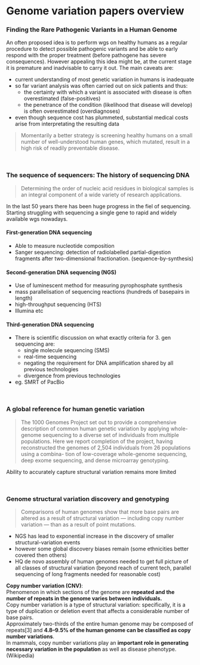 # Genome variation papers overview

### Finding the Rare Pathogenic Variants in a Human Genome
An often proposed idea is to perform wgs on healthy humans as a regular procedure to detect possible pathogenic variants and be able to early respond with the proper treatment 
(before pathogene has severe consequences). However appealing this idea might be, at the current stage it is premature and inadvisable to carry it out.
The main caveats are:
*  current understanding of most genetic variation in humans is inadequate
*  so far variant analysis was often carried out on sick patients and thus:
   *  the certainty with which a variant is associated with disease is often overestimated (false-positives)
   *  the penetrance of the condition (likelihood that disease will develop) is often overestimated (overdiagnoses)
* even though sequence cost has plummeted, substantial medical costs arise from interpretating the resulting data
  
> Momentarily a better strategy is screening healthy humans on a small number of well-understood human genes, which mutated, result in a high risk of readily preventable disease.

<br/>

### The sequence of sequencers: The history of sequencing DNA
> Determining the order of nucleic acid residues in biological samples is an integral component of a wide variety of research applications.  

In the last 50 years there has been huge progress in the fiel of sequencing. Starting struggling with sequencing a single gene to rapid and widely available wgs nowadays.  
#### First-generation DNA sequencing  
* Able to measure nucleotide composition
* Sanger sequencing:  detection of radiolabelled partial-digestion fragments after two-dimensional fractionation.  (sequence-by-synthesis)

#### Second-generation DNA sequencing (NGS)  
* Use of luminescent method for measuring pyrophosphate synthesis
* mass parallelisation of sequencing reactions (hundreds of basepairs in length)
* high-throughput sequencing (HTS)
* Illumina etc
#### Third-generation DNA sequencing  
* There is scientific discussion on what exactly criteria for 3. gen sequencing are:
  * single molecule sequencing (SMS)
  * real-time sequencing
  * negating the requirement for DNA amplification shared by all previous technologies
  * divergence from previous technologies
* eg. SMRT of PacBio

<br/>

### A global reference for human genetic variation
> The 1000 Genomes Project set out to provide a comprehensive description of common human genetic variation by
applying whole-genome sequencing to a diverse set of individuals from multiple populations. Here we report
completion of the project, having reconstructed the genomes of 2,504 individuals from 26 populations using a combina-
tion of low-coverage whole-genome sequencing, deep exome sequencing, and dense microarray genotyping.  

Ability to accurately capture structural variation remains more limited

<br/>

### Genome structural variation discovery and genotyping
> Comparisons of human genomes show that more base pairs are altered as a result of structural variation — including copy number variation — than as a result of point mutations. 
  
* NGS has lead to exponential increase in the discovery of smaller structural-variation events
* however some global discovery biases remain (some ethnicities better covered then others)
* HQ de novo assembly of human genomes needed to get full picture of all classes of structural variation (beyond reach of current tech, parallel sequencing of long fragments needed for reasonable cost)

**Copy number variation (CNV)**:  
Phenomenon in which sections of the genome are **repeated and the number of repeats in the genome varies between individuals.**  
Copy number variation is a type of structural variation: specifically, it is a type of duplication or deletion event that affects a considerable number of base pairs.  
Approximately two-thirds of the entire human genome may be composed of repeats[3] and **4.8–9.5% of the human genome can be classified as copy number variations**.  
In mammals, copy number variations play an **important role in generating necessary variation in the population** as well as disease phenotype. (Wikipedia)

















